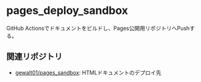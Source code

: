 # pages_deploy_sandbox
GitHub Actionsでドキュメントをビルドし、Pages公開用リポジトリへPushする。



## 関連リポジトリ

- [gewalt01/pages_sandbox](https://github.com/gewalt01/pages_sandbox): HTMLドキュメントのデプロイ先
